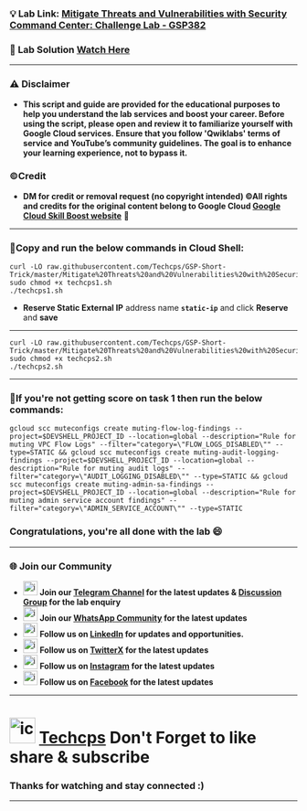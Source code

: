 
### 💡 Lab Link: [Mitigate Threats and Vulnerabilities with Security Command Center: Challenge Lab - GSP382](https://www.cloudskillsboost.google/focuses/71935?parent=catalog)

### 🚀 Lab Solution [Watch Here](https://youtu.be/KyC-tYCejhM)

---

### ⚠️ Disclaimer
- **This script and guide are provided for  the educational purposes to help you understand the lab services and boost your career. Before using the script, please open and review it to familiarize yourself with Google Cloud services. Ensure that you follow 'Qwiklabs' terms of service and YouTube’s community guidelines. The goal is to enhance your learning experience, not to bypass it.**

### ©Credit
- **DM for credit or removal request (no copyright intended) ©All rights and credits for the original content belong to Google Cloud [Google Cloud Skill Boost website](https://www.cloudskillsboost.google/)** 🙏

---

### 🚨Copy and run the below commands in Cloud Shell:

```
curl -LO raw.githubusercontent.com/Techcps/GSP-Short-Trick/master/Mitigate%20Threats%20and%20Vulnerabilities%20with%20Security%20Command%20Center%3A%20Challenge%20Lab/techcps1.sh
sudo chmod +x techcps1.sh
./techcps1.sh
```

- **Reserve Static External IP** address name **`static-ip`** and click **Reserve** and **save**
---

```
curl -LO raw.githubusercontent.com/Techcps/GSP-Short-Trick/master/Mitigate%20Threats%20and%20Vulnerabilities%20with%20Security%20Command%20Center%3A%20Challenge%20Lab/techcps2.sh
sudo chmod +x techcps2.sh
./techcps2.sh
```

---

### 🚨If you're not getting score on task 1 then run the below commands:
```
gcloud scc muteconfigs create muting-flow-log-findings --project=$DEVSHELL_PROJECT_ID --location=global --description="Rule for muting VPC Flow Logs" --filter="category=\"FLOW_LOGS_DISABLED\"" --type=STATIC && gcloud scc muteconfigs create muting-audit-logging-findings --project=$DEVSHELL_PROJECT_ID --location=global --description="Rule for muting audit logs" --filter="category=\"AUDIT_LOGGING_DISABLED\"" --type=STATIC && gcloud scc muteconfigs create muting-admin-sa-findings --project=$DEVSHELL_PROJECT_ID --location=global --description="Rule for muting admin service account findings" --filter="category=\"ADMIN_SERVICE_ACCOUNT\"" --type=STATIC
```

### Congratulations, you're all done with the lab 😄

---

### 🌐 Join our Community

- <img src="https://github.com/user-attachments/assets/a4a4b767-151c-461d-bca1-da6d4c0cd68a" alt="icon" width="25" height="25"> **Join our [Telegram Channel](https://t.me/Techcps) for the latest updates & [Discussion Group](https://t.me/Techcpschat) for the lab enquiry**
- <img src="https://github.com/user-attachments/assets/aa10b8b2-5424-40bc-8911-7969f29f6dae" alt="icon" width="25" height="25"> **Join our [WhatsApp Community](https://whatsapp.com/channel/0029Va9nne147XeIFkXYv71A) for the latest updates**
- <img src="https://github.com/user-attachments/assets/b9da471b-2f46-4d39-bea9-acdb3b3a23b0" alt="icon" width="25" height="25"> **Follow us on [LinkedIn](https://www.linkedin.com/company/techcps/) for updates and opportunities.**
- <img src="https://github.com/user-attachments/assets/a045f610-775d-432a-b171-97a2d19718e2" alt="icon" width="25" height="25"> **Follow us on [TwitterX](https://twitter.com/Techcps_/) for the latest updates**
- <img src="https://github.com/user-attachments/assets/84e23456-7ed3-402a-a8a9-5d2fb5b44849" alt="icon" width="25" height="25"> **Follow us on [Instagram](https://instagram.com/techcps/) for the latest updates**
- <img src="https://github.com/user-attachments/assets/fc77ddc4-5b3b-42a9-a8da-e5561dce0c70" alt="icon" width="25" height="25"> **Follow us on [Facebook](https://facebook.com/techcps/) for the latest updates**

---

# <img src="https://github.com/user-attachments/assets/6ee41001-c795-467c-8d96-06b56c246b9c" alt="icon" width="45" height="45"> [Techcps](https://www.youtube.com/@techcps) Don't Forget to like share & subscribe

### Thanks for watching and stay connected :)
---
